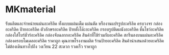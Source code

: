 # MKmaterial
รับผลิตและจำหน่ายแผ่นอะคริลิค ทั้งแบบแผ่นเต็ม แผ่นตัด หรืองานแปรรูปอะคริลิค ครบวงจร กล่องอะคริลิค ป้ายอะคริลิค ตัวอักษรอะคริลิค ป้ายตั้งโต๊ะอะคริลิค กรอบรูปติดผนังอะคริลิค ชั้นโชว์อะคริลิค กล่องใส่โบร์ชัวร์อะคริลิค กล่องจับฉลากอะคริลิค สินค้าที่ใช้ร่วมกับอะคริลิค สกรีนลงบนแผ่นอะคริลิค กล่องครอบโมเดลอะคริลิค ราคาถูก คุณภาพโรงงานผลิต ร้านป้ายอะคริลิค สินค้านำเสนอด้วยอะคริลิค ไม่ต้องเดินทางไปถึง วงเวียน 22 สะดวก รวดเร็ว ราคาถูก
